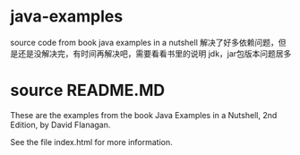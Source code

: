 # java-examples
source code from book java examples in a nutshell
解决了好多依赖问题，但是还是没解决完，有时间再解决吧，需要看看书里的说明
jdk，jar包版本问题居多

# source README.MD

These are the examples from the book Java Examples in a Nutshell, 2nd
Edition, by David Flanagan.

See the file index.html for more information.
